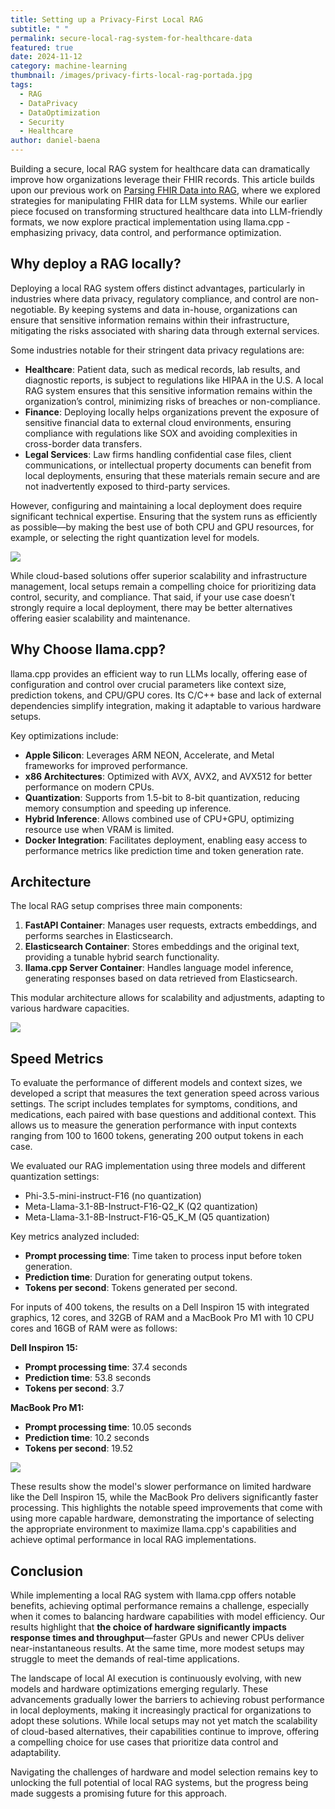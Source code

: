```yaml
---
title: Setting up a Privacy-First Local RAG
subtitle: " "
permalink: secure-local-rag-system-for-healthcare-data
featured: true
date: 2024-11-12
category: machine-learning
thumbnail: /images/privacy-firts-local-rag-portada.jpg
tags:
  - RAG
  - DataPrivacy
  - DataOptimization
  - Security
  - Healthcare
author: daniel-baena
---
```

Building a secure, local RAG system for healthcare data can dramatically improve how organizations leverage their FHIR records. This article builds upon our previous work on [Parsing FHIR Data into RAG](https://blog.xmartlabs.com/blog/fhir-data-optimization-rag-systems/), where we explored strategies for manipulating FHIR data for LLM systems. While our earlier piece focused on transforming structured healthcare data into LLM-friendly formats, we now explore practical implementation using llama.cpp - emphasizing privacy, data control, and performance optimization.

## Why deploy a RAG locally?

Deploying a local RAG system offers distinct advantages, particularly in industries where data privacy, regulatory compliance, and control are non-negotiable. By keeping systems and data in-house, organizations can ensure that sensitive information remains within their infrastructure, mitigating the risks associated with sharing data through external services.

Some industries notable for their stringent data privacy regulations are:

* **Healthcare**: Patient data, such as medical records, lab results, and diagnostic reports, is subject to regulations like HIPAA in the U.S. A local RAG system ensures that this sensitive information remains within the organization’s control, minimizing risks of breaches or non-compliance.
* **Finance**: Deploying locally helps organizations prevent the exposure of sensitive financial data to external cloud environments, ensuring compliance with regulations like SOX and avoiding complexities in cross-border data transfers.
* **Legal Services**: Law firms handling confidential case files, client communications, or intellectual property documents can benefit from local deployments, ensuring that these materials remain secure and are not inadvertently exposed to third-party services.

However, configuring and maintaining a local deployment does require significant technical expertise. Ensuring that the system runs as efficiently as possible—by making the best use of both CPU and GPU resources, for example, or selecting the right quantization level for models.

![](/images/privacy-rag-6.png)

While cloud-based solutions offer superior scalability and infrastructure management, local setups remain a compelling choice for prioritizing data control, security, and compliance. That said, if your use case doesn’t strongly require a local deployment, there may be better alternatives offering easier scalability and maintenance.

## Why Choose llama.cpp?

llama.cpp provides an efficient way to run LLMs locally, offering ease of configuration and control over crucial parameters like context size, prediction tokens, and CPU/GPU cores. Its C/C++ base and lack of external dependencies simplify integration, making it adaptable to various hardware setups.

Key optimizations include:

* **Apple Silicon**: Leverages ARM NEON, Accelerate, and Metal frameworks for improved performance.
* **x86 Architectures**: Optimized with AVX, AVX2, and AVX512 for better performance on modern CPUs.
* **Quantization**: Supports from 1.5-bit to 8-bit quantization, reducing memory consumption and speeding up inference.
* **Hybrid Inference**: Allows combined use of CPU+GPU, optimizing resource use when VRAM is limited.
* **Docker Integration**: Facilitates deployment, enabling easy access to performance metrics like prediction time and token generation rate.

## Architecture

The local RAG setup comprises three main components:

1. **FastAPI Container**: Manages user requests, extracts embeddings, and performs searches in Elasticsearch.
2. **Elasticsearch Container**: Stores embeddings and the original text, providing a tunable hybrid search functionality.
3. **llama.cpp Server Container**: Handles language model inference, generating responses based on data retrieved from Elasticsearch.

This modular architecture allows for scalability and adjustments, adapting to various hardware capacities.

![](/images/privacy-rag-5.png)

## Speed Metrics

To evaluate the performance of different models and context sizes, we developed a script that measures the text generation speed across various settings. The script includes templates for symptoms, conditions, and medications, each paired with base questions and additional context. This allows us to measure the generation performance with input contexts ranging from 100 to 1600 tokens, generating 200 output tokens in each case.

We evaluated our RAG implementation using three models and different quantization settings:

* Phi-3.5-mini-instruct-F16 (no quantization)
* Meta-Llama-3.1-8B-Instruct-F16-Q2_K (Q2 quantization)
* Meta-Llama-3.1-8B-Instruct-F16-Q5_K_M (Q5 quantization)

Key metrics analyzed included:

* **Prompt processing time**: Time taken to process input before token generation.
* **Prediction time**: Duration for generating output tokens.
* **Tokens per second**: Tokens generated per second.

For inputs of 400 tokens, the results on a Dell Inspiron 15 with integrated graphics, 12 cores, and 32GB of RAM and a MacBook Pro M1 with 10 CPU cores and 16GB of RAM were as follows:

**Dell Inspiron 15:**

* **Prompt processing time**: 37.4 seconds
* **Prediction time**: 53.8 seconds
* **Tokens per second**: 3.7

**MacBook Pro M1:**

* **Prompt processing time**: 10.05 seconds
* **Prediction time**: 10.2 seconds
* **Tokens per second**: 19.52

![](/images/privacy-rag-4.png)

These results show the model's slower performance on limited hardware like the Dell Inspiron 15, while the MacBook Pro delivers significantly faster processing. This highlights the notable speed improvements that come with using more capable hardware, demonstrating the importance of selecting the appropriate environment to maximize llama.cpp's capabilities and achieve optimal performance in local RAG implementations.

## Conclusion

While implementing a local RAG system with llama.cpp offers notable benefits, achieving optimal performance remains a challenge, especially when it comes to balancing hardware capabilities with model efficiency. Our results highlight that **the choice of hardware significantly impacts response times and throughput**—faster GPUs and newer CPUs deliver near-instantaneous results. At the same time, more modest setups may struggle to meet the demands of real-time applications.

The landscape of local AI execution is continuously evolving, with new models and hardware optimizations emerging regularly. These advancements gradually lower the barriers to achieving robust performance in local deployments, making it increasingly practical for organizations to adopt these solutions. While local setups may not yet match the scalability of cloud-based alternatives, their capabilities continue to improve, offering a compelling choice for use cases that prioritize data control and adaptability.

Navigating the challenges of hardware and model selection remains key to unlocking the full potential of local RAG systems, but the progress being made suggests a promising future for this approach.